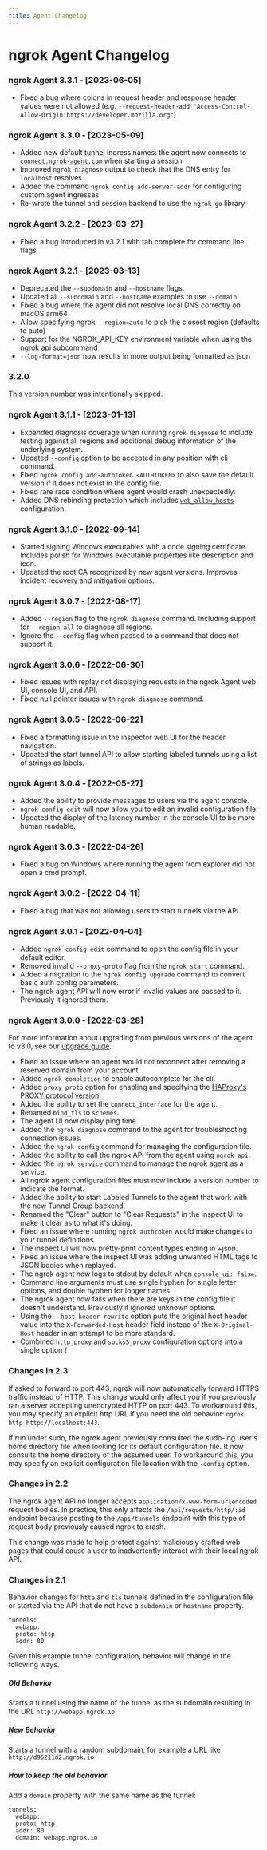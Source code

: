 ```yaml
---
title: Agent Changelog
---
```


# ngrok Agent Changelog

### ngrok Agent 3.3.1 - \[2023-06-05\]
* Fixed a bug where colons in request header and response header values were not allowed (e.g. `--request-header-add "Access-Control-Allow-Origin:https://developer.mozilla.org"`)

### ngrok Agent 3.3.0 - \[2023-05-09\]
* Added new default tunnel ingress names: the agent now connects to [`connect.ngrok-agent.com`](https://ngrok.com/docs/best-practices/security-dev-productivity/#6-track-and-block-unauthorized-tunnel-activity) when starting a session
* Improved `ngrok diagnose` output to check that the DNS entry for `localhost` resolves
* Added the command `ngrok config add-server-addr` for configuring custom agent ingresses
* Re-wrote the tunnel and session backend to use the `ngrok-go` library

### ngrok Agent 3.2.2 - \[2023-03-27\]
* Fixed a bug introduced in v3.2.1 with tab complete for command line flags

### ngrok Agent 3.2.1 - \[2023-03-13\]
* Deprecated the `--subdomain` and `--hostname` flags.
* Updated all `--subdomain` and `--hostname` examples to use `--domain`.
* Fixed a bug where the agent did not resolve local DNS correctly on macOS arm64
* Allow specifying ngrok `--region=auto` to pick the closest region (defaults to auto)
* Support for the NGROK_API_KEY environment variable when using the ngrok api subcommand
* `--log-format=json` now results in more output being formatted as json

### 3.2.0

This version number was intentionally skipped.

### ngrok Agent 3.1.1 - \[2023-01-13\]

* Expanded diagnosis coverage when running `ngrok diagnose` to include testing against all regions and additional debug information of the underlying system.
* Updated `--config` option to be accepted in any position with cli command.
* Fixed `ngrok config add-authtoken <AUTHTOKEN>` to also save the default version if it does not exist in the config file.
* Fixed rare race condition where agent would crash unexpectedly.
* Added DNS rebinding protection which includes [`web_allow_hosts`](/docs/ngrok-agent/config#web_allow_hosts) configuration.

### ngrok Agent 3.1.0 - \[2022-09-14\]

* Started signing Windows executables with a code signing certificate. Includes polish for Windows executable properties like description and icon.
* Updated the root CA recognized by new agent versions. Improves incident recovery and mitigation options.

### ngrok Agent 3.0.7 - \[2022-08-17\]

* Added `--region` flag to the `ngrok diagnose` command. Including support for `--region all` to diagnose all regions.
* Ignore the `--config` flag when passed to a command that does not support it.

### ngrok Agent 3.0.6 - \[2022-06-30\]

* Fixed issues with replay not displaying requests in the ngrok Agent web UI, console UI, and API.
* Fixed null pointer issues with `ngrok diagnose` command.

### ngrok Agent 3.0.5 - \[2022-06-22\]

* Fixed a formatting issue in the inspector web UI for the header navigation.
* Updated the start tunnel API to allow starting labeled tunnels using a list of strings as labels.

### ngrok Agent 3.0.4 - \[2022-05-27\]

* Added the ability to provide messages to users via the agent console.
* `ngrok config edit` will now allow you to edit an invalid configuration file.
* Updated the display of the latency number in the console UI to be more human readable.

### ngrok Agent 3.0.3 - \[2022-04-26\]

* Fixed a bug on Windows where running the agent from explorer did not open a cmd prompt.

### ngrok Agent 3.0.2 - \[2022-04-11\]

* Fixed a bug that was not allowing users to start tunnels via the API.

### ngrok Agent 3.0.1 - \[2022-04-04\]

* Added `ngrok config edit` command to open the config file in your default editor.
* Removed invalid `--proxy-proto` flag from the `ngrok start` command.
* Added a migration to the `ngrok config upgrade` command to convert basic auth config parameters.
* The ngrok agent API will now error if invalid values are passed to it. Previously it ignored them.

### ngrok Agent 3.0.0 - \[2022-03-28\]

For more information about upgrading from previous versions of the agent to v3.0, see our [upgrade guide](/guides/upgrade-v2-v3).

* Fixed an issue where an agent would not reconnect after removing a reserved domain from your account.
* Added `ngrok completion` to enable autocomplete for the cli.
* Added `proxy_proto` option for enabling and specifying the [HAProxy's PROXY protocol version](https://www.haproxy.com/blog/haproxy/proxy-protocol/).
* Added the ability to set the `connect_interface` for the agent.
* Renamed `bind_tls` to `schemes`.
* The agent UI now display ping time.
* Added the `ngrok diagnose` command to the agent for troubleshooting connection issues.
* Added the `ngrok config` command for managing the configuration file.
* Added the ability to call the ngrok API from the agent using `ngrok api`.
* Added the `ngrok service` command to manage the ngrok agent as a service.
* All ngrok agent configuration files must now include a version number to indicate the format.
* Added the ability to start Labeled Tunnels to the agent that work with the new Tunnel Group backend.
* Renamed the "Clear" button to "Clear Requests" in the inspect UI to make it clear as to what it's doing.
* Fixed an issue where running `ngrok authtoken` would make changes to your tunnel definitions.
* The inspect UI will now pretty-print content types ending in +json.
* Fixed an issue where the inspect UI was adding unwanted HTML tags to JSON bodies when replayed.
* The ngrok agent now logs to stdout by default when `console_ui: false`.
* Command line arguments must use single hyphen for single letter options, and double hyphen for longer names.
* The ngrok agent now fails when there are keys in the config file it doesn't understand. Previously it ignored unknown options.
* Using the `--host-header rewrite` option puts the original host header value into the `X-Forwarded-Host` header field instead of the `X-Original-Host` header in an attempt to be more standard.
* Combined `http_proxy` and `socks5_proxy` configuration options into a single option (

### Changes in 2.3

If asked to forward to port 443, ngrok will now automatically forward HTTPS traffic instead of HTTP. This change would only affect you if you previously ran a server accepting unencrypted HTTP on port 443. To workaround this, you may specify an explicit http URL if you need the old behavior: `ngrok http http://localhost:443`.

If run under sudo, the ngrok agent previously consulted the sudo-ing user's home directory file when looking for its default configuration file. It now consults the home directory of the assumed user. To workaround this, you may specify an explicit configuration file location with the `-config` option.

### Changes in 2.2

The ngrok agent API no longer accepts `application/x-www-form-urlencoded` request bodies. In practice, this only affects the `/api/requests/http/:id` endpoint because posting to the `/api/tunnels` endpoint with this type of request body previously caused ngrok to crash.

This change was made to help protect against maliciously crafted web pages that could cause a user to inadvertently interact with their local ngrok API.

### Changes in 2.1

Behavior changes for `http` and `tls` tunnels defined in the configuration file or started via the API that do not have a `subdomain` or `hostname` property.

    tunnels:
      webapp:
      proto: http
      addr: 80

Given this example tunnel configuration, behavior will change in the following ways.

##### Old Behavior

Starts a tunnel using the name of the tunnel as the subdomain resulting in the URL `http://webapp.ngrok.io`

##### New Behavior

Starts a tunnel with a random subdomain, for example a URL like `http://d95211d2.ngrok.io`

##### How to keep the old behavior

Add a `domain` property with the same name as the tunnel:

    tunnels:
      webapp:
      proto: http
      addr: 80
      domain: webapp.ngrok.io
